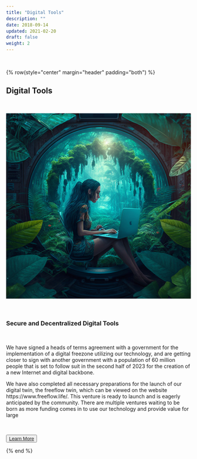 ```yaml
---
title: "Digital Tools"
description: ""
date: 2018-09-14
updated: 2021-02-20
draft: false
weight: 2
---
```


<div class="container mx-auto">

<br>

<!-- section 1 (co-found) -->

{% row(style="center" margin="header" padding="both") %}

## Digital Tools

<br>

![Image](img/digitaltools.png#medium#mx-auto)

<br>

### Secure and Decentralized Digital Tools


<br>

<p>
We have signed a heads of terms agreement with a government for the implementation of a digital freezone utilizing our technology, and are getting closer to sign with another government with a population of 60 million people that is set to follow suit in the second half of 2023 for the creation of a new Internet and digital backbone.
</p>

<p>
We have also completed all necessary preparations for the launch of our digital twin, the freeflow twin, which can be viewed on the website https://www.freeflow.life/. This venture is ready to launch and is eagerly anticipated by the community.
There are multiple ventures waiting to be born as more funding comes in to use our technology and provide value for large

</p>

<br>

<button>[Learn More](/projects/freeflow/)</button>

{% end %}

</div>


